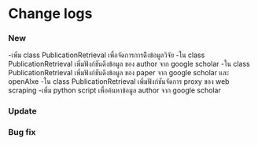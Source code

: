 # Change logs

### New
 -เพิ่ม class PublicationRetrieval เพื่อจัดการการดึึงข้อมูลวิจัย
 -ใน class PublicationRetrieval เพิ่มฟังก์ชันดึงข้อมูล ของ author จาก google scholar
 -ใน class PublicationRetrieval เพิ่มฟังก์ชันดึงข้อมูล ของ paper จาก google scholar และ openAlxe
 -ใน class PublicationRetrieval เพิ่มฟังก์ชันจัดการ proxy ของ web scraping
 -เพิ่ม python script เพื่อค้นหาข้อมูล author จาก google scholar

### Update

### Bug fix
